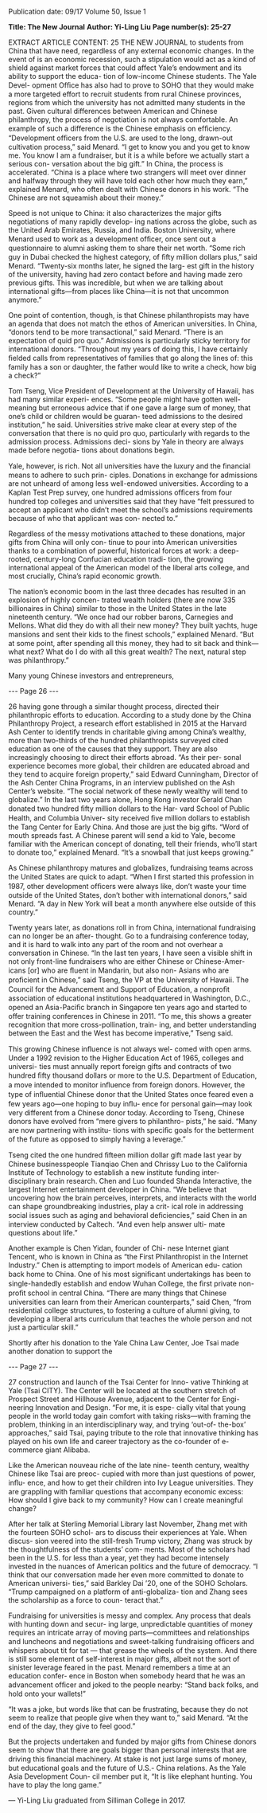 Publication date: 09/17
Volume 50, Issue 1

**Title: The New Journal**
**Author: Yi-Ling Liu**
**Page number(s): 25-27**

EXTRACT ARTICLE CONTENT:
25
THE  NEW  JOURNAL
to students from China that have need, regardless of 
any external economic changes. In the event of is an 
economic recession, such a stipulation would act as a 
kind of shield against market forces that could affect 
Yale’s endowment and its ability to support the educa-
tion of low-income Chinese students. The Yale Devel-
opment Ofﬁce has also had to prove to SOHO that they 
would make a more targeted effort to recruit students 
from rural Chinese provinces, regions from which the 
university has not admitted many students in the past. 
Given cultural differences between American and 
Chinese philanthropy, the process of negotiation is not 
always comfortable. An example of such a difference 
is the Chinese emphasis on efﬁciency. “Development 
ofﬁcers from the U.S. are used to the long, drawn-out 
cultivation process,” said Menard. “I get to know you 
and you get to know me. You know I am a fundraiser, 
but it is a while before we actually start a serious con-
versation about the big gift.” In China, the process 
is accelerated. “China is a place where two strangers 
will meet over dinner and halfway through they will 
have told each other how much they earn,” explained 
Menard, who often dealt with Chinese donors in his 
work. “The Chinese are not squeamish about their 
money.”

Speed is not unique to China: it also characterizes 
the major gifts negotiations of many rapidly develop-
ing nations across the globe, such as the United Arab 
Emirates, Russia, and India. Boston University, where 
Menard used to work as a development ofﬁcer, once 
sent out a questionnaire to alumni asking them to share 
their net worth. “Some rich guy in Dubai checked the 
highest category, of ﬁfty million dollars plus,” said 
Menard. “Twenty-six months later, he signed the larg-
est gift in the history of the university, having had zero 
contact before and having made zero previous gifts. 
This was incredible, but when we are talking about 
international gifts—from places like China—it is not 
that uncommon anymore.” 

One point of contention, though, is that Chinese 
philanthropists may have an agenda that does not 
match the ethos of American universities. In China, 
“donors tend to be more transactional,” said Menard. 
“There is an expectation of quid pro quo.” Admissions 
is particularly sticky territory for international donors. 
“Throughout my years of doing this, I have certainly 
ﬁelded calls from representatives of families that go 
along the lines of: this family has a son or daughter, the 
father would like to write a check, how big a check?”

Tom Tseng, Vice President of Development at the 
University of Hawaii, has had many similar experi-
ences. “Some people might have gotten well-meaning 
but erroneous advice that if one gave a large sum of 
money, that one’s child or children would be guaran-
teed admissions to the desired institution,” he said. 
Universities strive make clear at every step of the 
conversation that there is no quid pro quo, particularly 
with regards to the admission process. Admissions deci-
sions by Yale in theory are always made before negotia-
tions about donations begin. 

Yale, however, is rich. Not all universities have the 
luxury and the ﬁnancial means to adhere to such prin-
ciples. Donations in exchange for admissions are not 
unheard of among less well-endowed universities. 
According to a Kaplan Test Prep survey, one hundred 
admissions ofﬁcers from four hundred top colleges and 
universities said that they have “felt pressured to accept 
an applicant who didn’t meet the school’s admissions 
requirements because of who that applicant was con-
nected to.”


Regardless of the messy motivations attached to 
these donations, major gifts from China will only con-
tinue to pour into American universities thanks to a 
combination of powerful, historical forces at work: a 
deep-rooted, century-long Confucian education tradi-
tion, the growing international appeal of the American 
model of the liberal arts college, and most crucially, 
China’s rapid economic growth.

The nation’s economic boom in the last three 
decades has resulted in an explosion of highly concen-
trated wealth holders (there are now 335 billionaires in 
China) similar to those in the United States in the late 
nineteenth century. “We once had our robber barons, 
Carnegies and Mellons. What did they do with all their 
new money? They built yachts, huge mansions and 
sent their kids to the ﬁnest schools,” explained Menard. 
“But at some point, after spending all this money, they 
had to sit back and think—what next? What do I do 
with all this great wealth? The next, natural step was 
philanthropy.”

Many young Chinese investors and entrepreneurs, 


--- Page 26 ---

26
having gone through a similar thought process, directed 
their philanthropic efforts to education. According 
to a study done by the China Philanthropy Project, a 
research effort established in 2015 at the Harvard Ash 
Center to identify trends in charitable giving among 
China’s wealthy, more than two-thirds of the hundred 
philanthropists surveyed cited education as one of the 
causes that they support. They are also increasingly 
choosing to direct their efforts abroad. “As their per-
sonal experience becomes more global, their children 
are educated abroad and they tend to acquire foreign 
property,” said Edward Cunningham, Director of the 
Ash Center China Programs, in an interview published 
on the Ash Center’s website. “The social network of 
these newly wealthy will tend to globalize.” In the last 
two years alone, Hong Kong investor Gerald Chan 
donated two hundred ﬁfty million dollars to the Har-
vard School of Public Health, and Columbia Univer-
sity received ﬁve million dollars to establish the Tang 
Center for Early China. And those are just the big gifts. 
 “Word of mouth spreads fast. A Chinese parent will 
send a kid to Yale, become familiar with the American 
concept of donating, tell their friends, who’ll start to 
donate too,” explained Menard. “It’s a snowball that 
just keeps growing.”

As Chinese philanthropy matures and globalizes, 
fundraising teams across the United States are quick 
to adapt. “When I ﬁrst started this profession in 1987, 
other development ofﬁcers were always like, don’t 
waste your time outside of the United States, don’t 
bother with international donors,” said Menard. “A day 
in New York will beat a month anywhere else outside 
of this country.” 

Twenty years later, as donations roll in from China, 
international fundraising can no longer be an after-
thought. Go to a fundraising conference today, and 
it is hard to walk into any part of the room and not 
overhear a conversation in Chinese. “In the last ten 
years, I have seen a visible shift in not only front-line 
fundraisers who are either Chinese or Chinese-Amer-
icans [or] who are ﬂuent in Mandarin, but also non-
Asians who are proﬁcient in Chinese,” said Tseng, the 
VP at the University of Hawaii. The Council for the 
Advancement and Support of Education, a nonproﬁt 
association of educational institutions headquartered 
in Washington, D.C., opened an Asia-Paciﬁc branch 
in Singapore ten years ago and started to offer training 
conferences in Chinese in 2011. “To me, this shows a 
greater recognition that more cross-pollination, train-
ing, and better understanding between the East and 
the West has become imperative,” Tseng said. 

This growing Chinese inﬂuence is not always wel-
comed with open arms. Under a 1992 revision to the 
Higher Education Act of 1965, colleges and universi-
ties must annually report foreign gifts and contracts of 
two hundred ﬁfty thousand dollars or more to the U.S. 
Department of Education, a move intended to monitor 
inﬂuence from foreign donors. However, the type of 
inﬂuential Chinese donor that the United States once 
feared even a few years ago—one hoping to buy inﬂu-
ence for personal gain—may look very different from 
a Chinese donor today. According to Tseng, Chinese 
donors have evolved from “mere givers to philanthro-
pists,” he said. “Many are now partnering with institu-
tions with speciﬁc goals for the betterment of the future 
as opposed to simply having a leverage.” 

Tseng cited the one hundred ﬁfteen million dollar 
gift made last year by Chinese businesspeople Tianqiao 
Chen and Chrissy Luo to the California Institute of 
Technology to establish a new institute funding inter-
disciplinary brain research. Chen and Luo founded 
Shanda Interactive, the largest Internet entertainment 
developer in China. “We believe that uncovering how 
the brain perceives, interprets, and interacts with the 
world can shape groundbreaking industries, play a crit-
ical role in addressing social issues such as aging and 
behavioral deﬁciencies,” said Chen in an interview 
conducted by Caltech. “And even help answer ulti-
mate questions about life.”

Another example is Chen Yidan, founder of Chi-
nese Internet giant Tencent, who is known in China 
as “the First Philanthropist in the Internet Industry.” 
Chen is attempting to import models of American edu-
cation back home to China. One of his most signiﬁcant 
undertakings has been to single-handedly establish 
and endow Wuhan College, the ﬁrst private non-proﬁt 
school in central China. “There are many things that 
Chinese universities can learn from their American 
counterparts,” said Chen, “from residential college 
structures, to fostering a culture of alumni giving, to 
developing a liberal arts curriculum that teaches the 
whole person and not just a particular skill.” 

Shortly after his donation to the Yale China Law 
Center, Joe Tsai made another donation to support the 


--- Page 27 ---

27
construction and launch of the Tsai Center for Inno-
vative Thinking at Yale (Tsai CITY). The Center will 
be located at the southern stretch of Prospect Street 
and Hillhouse Avenue, adjacent to the Center for Engi-
neering Innovation and Design. “For me, it is espe-
cially vital that young people in the world today gain 
comfort with taking risks—with framing the problem, 
thinking in an interdisciplinary way, and trying ‘out-of-
the-box’ approaches,” said Tsai, paying tribute to the 
role that innovative thinking has played on his own life 
and career trajectory as the co-founder of e-commerce 
giant Alibaba. 

Like the American nouveau riche of the late nine-
teenth century, wealthy Chinese like Tsai are preoc-
cupied with more than just questions of power, inﬂu-
ence, and how to get their children into Ivy League 
universities. They are grappling with familiar questions 
that accompany economic excess: How should I give 
back to my community? How can I create meaningful 
change?


After her talk at Sterling Memorial Library last 
November, Zhang met with the fourteen SOHO schol-
ars to discuss their experiences at Yale. When discus-
sion veered into the still-fresh Trump victory, Zhang 
was struck by the thoughtfulness of the students’ com-
ments. Most of the scholars had been in the U.S. for 
less than a year, yet they had become intensely invested 
in the nuances of American politics and the future of 
democracy. “I think that our conversation made her 
even more committed to donate to American universi-
ties,” said Barkley Dai ’20, one of the SOHO Scholars. 
“Trump campaigned on a platform of anti-globaliza-
tion and Zhang sees the scholarship as a force to coun-
teract that.” 

Fundraising for universities is messy and complex. 
Any process that deals with hunting down and secur-
ing large, unpredictable quantities of money requires 
an intricate array of moving parts—committees and 
relationships and luncheons and negotiations and 
sweet-talking fundraising ofﬁcers and whispers about 
tit for tat — that grease the wheels of the system. And 
there is still some element of self-interest in major gifts, 
albeit not the sort of sinister leverage feared in the past. 
Menard remembers a time at an education confer-
ence in Boston when somebody heard that he was an 
advancement ofﬁcer and joked to the people nearby: 
“Stand back folks, and hold onto your wallets!”

“It was a joke, but words like that can be frustrating, 
because they do not seem to realize that people give 
when they want to,” said Menard. “At the end of the 
day, they give to feel good.” 

But the projects undertaken and funded by major 
gifts from Chinese donors seem to show that there are 
goals bigger than personal interests that are driving this 
ﬁnancial machinery. At stake is not just large sums of 
money, but educational goals and the future of U.S.-
China relations. As the Yale Asia Development Coun-
cil member put it, “It is like elephant hunting. You 
have to play the long game.”

— Yi-Ling Liu  graduated
from Silliman College in 2017.